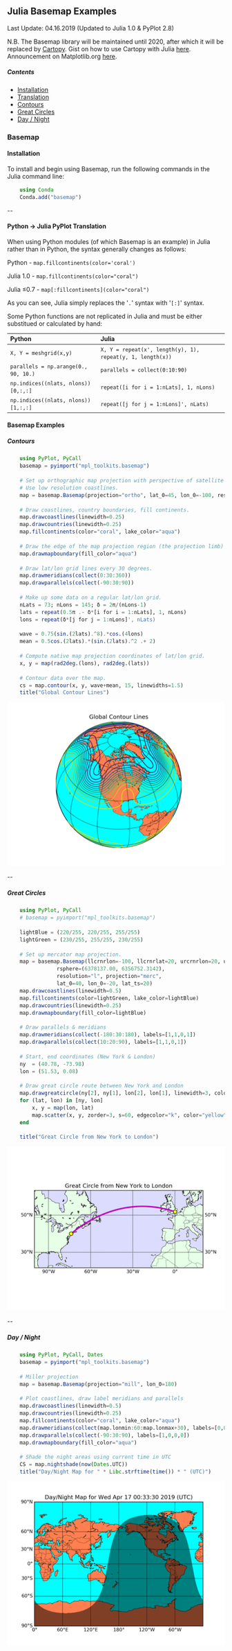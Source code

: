 ## Julia Basemap Examples
Last Update: 04.16.2019 (Updated to Julia 1.0 & PyPlot 2.8)<br>

N.B. The Basemap library will be maintained until 2020, after which it will be replaced by [Cartopy](https://scitools.org.uk/cartopy/docs/latest/). Gist on how to use Cartopy with Julia [here](https://gist.github.com/jpwspicer/91c75f5cf7a2354fbb2d). Announcement on Matplotlib.org [here](https://matplotlib.org/basemap/users/intro.html#cartopy-new-management-and-eol-announcement).

##### Contents

<ul>
<li><a href="#installation">Installation</a></li>
<li><a href="#translation">Translation</a></li>
<li><a href="#contours">Contours</a></li>
<li><a href="#greatCircles">Great Circles</a></li>
<li><a href="#dayNight">Day / Night</a></li>
</ul>

### Basemap
#### Installation<a name="installation"></a>

To install and begin using Basemap, run the following commands in the Julia command line:
```julia
	using Conda
	Conda.add("basemap")
```
 
--

#### Python -> Julia PyPlot Translation<a name="translation"></a>

When using Python modules (of which Basemap is an example) in Julia rather than in Python, the syntax generally changes as follows:

Python - `map.fillcontinents(color='coral')`

Julia 1.0 - `map.fillcontinents(color="coral")`

Julia ≤0.7 - `map[:fillcontinents](color="coral")`

As you can see, Julia simply replaces the '`.`' syntax with '`[:]`' syntax. 

Some Python functions are not replicated in Julia and must be either substitued or calculated by hand:

| Python | Julia |
| :--- | :--- |
| `X, Y = meshgrid(x,y)` | `X, Y = repeat(x', length(y), 1), repeat(y, 1, length(x))` |
| `parallels = np.arange(0., 90, 10.)` | `parallels = collect(0:10:90)` |
| `np.indices((nlats, nlons))[0,:,:]` | `repeat([i for i = 1:nLats], 1, nLons)` |
| `np.indices((nlats, nlons))[1,:,:]` | `repeat([j for j = 1:nLons]', nLats)` |


#### Basemap Examples

##### Contours<a name="contours"></a>

```julia
	using PyPlot, PyCall
	basemap = pyimport("mpl_toolkits.basemap")

	# Set up orthographic map projection with perspective of satellite looking down at 45N, 100W.
	# Use low resolution coastlines.
	map = basemap.Basemap(projection="ortho", lat_0=45, lon_0=-100, resolution="l")

	# Draw coastlines, country boundaries, fill continents.
	map.drawcoastlines(linewidth=0.25)
	map.drawcountries(linewidth=0.25)
	map.fillcontinents(color="coral", lake_color="aqua")

	# Draw the edge of the map projection region (the projection limb)
	map.drawmapboundary(fill_color="aqua")

	# Draw lat/lon grid lines every 30 degrees.
	map.drawmeridians(collect(0:30:360))
	map.drawparallels(collect(-90:30:90))

	# Make up some data on a regular lat/lon grid.
	nLats = 73; nLons = 145; δ = 2π/(nLons-1)
	lats = repeat(0.5π .- δ*[i for i = 1:nLats], 1, nLons)
	lons = repeat(δ*[j for j = 1:nLons]', nLats)

	wave = 0.75(sin.(2lats).^8).*cos.(4lons)
	mean = 0.5cos.(2lats).*(sin.(2lats).^2 .+ 2)

	# Compute native map projection coordinates of lat/lon grid.
	x, y = map(rad2deg.(lons), rad2deg.(lats))

	# Contour data over the map.
	cs = map.contour(x, y, wave+mean, 15, linewidths=1.5)
	title("Global Contour Lines")
```

![Contour](https://raw.githubusercontent.com/jpwspicer/Gists/master/basemap/01contourExample.png "Contour")

--

##### Great Circles<a name="greatCircles"></a>

```julia
	using PyPlot, PyCall
	# basemap = pyimport("mpl_toolkits.basemap")

	lightBlue = (220/255, 220/255, 255/255)
	lightGreen = (230/255, 255/255, 230/255)

	# Set up mercator map projection.
	map = basemap.Basemap(llcrnrlon=-100, llcrnrlat=20, urcrnrlon=20, urcrnrlat=60,
	            rsphere=(6378137.00, 6356752.3142),
	            resolution="l", projection="merc",
	            lat_0=40, lon_0=-20, lat_ts=20)
	map.drawcoastlines(linewidth=0.5)
	map.fillcontinents(color=lightGreen, lake_color=lightBlue)
	map.drawcountries(linewidth=0.25)
	map.drawmapboundary(fill_color=lightBlue)

	# Draw parallels & meridians
	map.drawmeridians(collect(-180:30:180), labels=[1,1,0,1])
	map.drawparallels(collect(10:20:90), labels=[1,1,0,1])

	# Start, end coordinates (New York & London)
	ny  = (40.78, -73.98)
	lon = (51.53, 0.08)

	# Draw great circle route between New York and London
	map.drawgreatcircle(ny[2], ny[1], lon[2], lon[1], linewidth=3, color="m")
	for (lat, lon) in [ny, lon]
	    x, y = map(lon, lat)
	    map.scatter(x, y, zorder=3, s=60, edgecolor="k", color="yellow")
	end

	title("Great Circle from New York to London")
```

![Great Circle](https://raw.githubusercontent.com/jpwspicer/Gists/master/basemap/02greatCircleExample.png "Great Circle")

--

##### Day / Night<a name="dayNight"></a>

```julia
	using PyPlot, PyCall, Dates
	basemap = pyimport("mpl_toolkits.basemap")

	# Miller projection
	map = basemap.Basemap(projection="mill", lon_0=180)

	# Plot coastlines, draw label meridians and parallels
	map.drawcoastlines(linewidth=0.5)
	map.drawcountries(linewidth=0.25)
	map.fillcontinents(color="coral", lake_color="aqua")
	map.drawmeridians(collect(map.lonmin:60:map.lonmax+30), labels=[0,0,0,1])
	map.drawparallels(collect(-90:30:90), labels=[1,0,0,0])
	map.drawmapboundary(fill_color="aqua")

	# Shade the night areas using current time in UTC
	CS = map.nightshade(now(Dates.UTC))
	title("Day/Night Map for " * Libc.strftime(time()) * " (UTC)")
```

![Day / Night](https://raw.githubusercontent.com/jpwspicer/Gists/master/basemap/03dayNightExample.png "Day / Night")